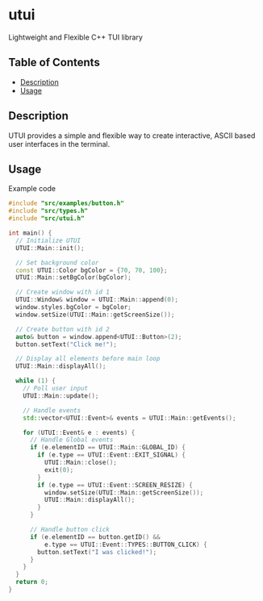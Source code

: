 # utui
Lightweight and Flexible C++ TUI library

## Table of Contents

- [Description](#description)
- [Usage](#usage)

## Description

UTUI provides a simple and flexible way to create interactive, ASCII based user interfaces in the terminal.

## Usage
Example code

```cpp
#include "src/examples/button.h"
#include "src/types.h"
#include "src/utui.h"

int main() {
  // Initialize UTUI
  UTUI::Main::init();

  // Set background color
  const UTUI::Color bgColor = {70, 70, 100};
  UTUI::Main::setBgColor(bgColor);

  // Create window with id 1
  UTUI::Window& window = UTUI::Main::append(0);
  window.styles.bgColor = bgColor;
  window.setSize(UTUI::Main::getScreenSize());

  // Create button with id 2
  auto& button = window.append<UTUI::Button>(2);
  button.setText("Click me!");

  // Display all elements before main loop
  UTUI::Main::displayAll();

  while (1) {
    // Poll user input
    UTUI::Main::update();

    // Handle events
    std::vector<UTUI::Event>& events = UTUI::Main::getEvents();

    for (UTUI::Event& e : events) {
      // Handle Global events
      if (e.elementID == UTUI::Main::GLOBAL_ID) {
        if (e.type == UTUI::Event::EXIT_SIGNAL) {
          UTUI::Main::close();
          exit(0);
        }
        if (e.type == UTUI::Event::SCREEN_RESIZE) {
          window.setSize(UTUI::Main::getScreenSize());
          UTUI::Main::displayAll();
        }
      }

      // Handle button click
      if (e.elementID == button.getID() &&
          e.type == UTUI::Event::TYPES::BUTTON_CLICK) {
        button.setText("I was clicked!");
      }
    }
  }
  return 0;
}
